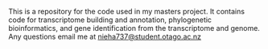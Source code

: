 This is a repository for the code used in my masters project. It contains code for transcriptome building and annotation, phylogenetic bioinformatics, and gene identification from the transcriptome and genome. Any questions email me at nieha737@student.otago.ac.nz
